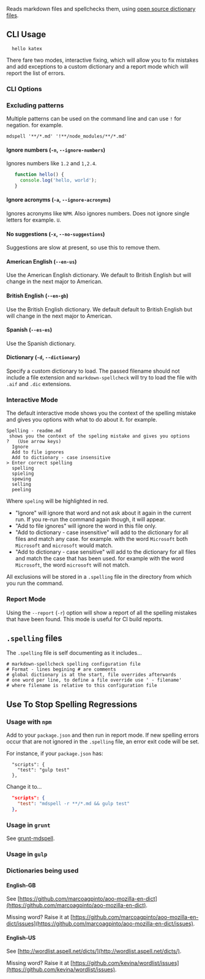 Reads markdown files and spellchecks them, using [open source dictionary files](#dictionaries-being-used).

## CLI Usage

```katex
  hello katex
```


There fare two modes, interactive fixing, which will allow you to fix mistakes and add exceptions to a custom dictionary and a report mode which will report the list of errors.

### CLI Options

### Excluding patterns

Multiple patterns can be used on the command line and can use `!` for negation. for example.

```
mdspell '**/*.md' '!**/node_modules/**/*.md'
```

#### Ignore numbers (`-n`, `--ignore-numbers`)

Ignores numbers like `1.2` and `1,2.4`.

```js
   function hello() {
     console.log('hello, world');
   }
```

#### Ignore acronyms (`-a`, `--ignore-acronyms`)

Ignores acronyms like `NPM`. Also ignores numbers. Does not ignore single letters for example. `U`.

#### No suggestions (`-x`, `--no-suggestions`)

Suggestions are slow at present, so use this to remove them.

#### American English (`--en-us`)

Use the American English dictionary. We default to British English but will change in the next major to American.

#### British English (`--en-gb`)

Use the British English dictionary. We default default to British English but will change in the next major to American.

#### Spanish (`--es-es`)

Use the Spanish dictionary.

#### Dictionary (`-d`, `--dictionary`)

Specify a custom dictionary to load. The passed filename should not include a file extension and `markdown-spellcheck` will try to load the file with `.aif` and `.dic` extensions.

### Interactive Mode

The default interactive mode shows you the context of the spelling mistake and gives you options with what to do about it. for example.

```
Spelling - readme.md
 shows you the context of the speling mistake and gives you options
?   (Use arrow keys)
  Ignore
  Add to file ignores
  Add to dictionary - case insensitive
> Enter correct spelling
  spelling
  spieling
  spewing
  selling
  peeling
```

Where `speling` will be highlighted in red.

 * "Ignore" will ignore that word and not ask about it again in the current run. If you re-run the command again though, it will appear.
 * "Add to file ignores" will ignore the word in this file only.
 * "Add to dictionary - case insensitive" will add to the dictionary for all files and match any case. for example. with the word `Microsoft` both `Microsoft` and `microsoft` would match.
 * "Add to dictionary - case sensitive" will add to the dictionary for all files and match the case that has been used. for example with the word `Microsoft`, the word `microsoft` will not match.

All exclusions will be stored in a `.spelling` file in the directory from which you run the command.

### Report Mode

Using the `--report` (`-r`) option will show a report of all the spelling mistakes that have been found. This mode is useful for CI build reports.

## `.spelling` files

The `.spelling` file is self documenting as it includes...

```
# markdown-spellcheck spelling configuration file
# Format - lines begining # are comments
# global dictionary is at the start, file overrides afterwards
# one word per line, to define a file override use ' - filename'
# where filename is relative to this configuration file
```

## Use To Stop Spelling Regressions

### Usage with `npm`

Add to your `package.json` and then run in report mode. If new spelling errors occur that are not ignored in the `.spelling` file, an error exit code will be set.

For instance, if your `package.json` has:

```
  "scripts": {
    "test": "gulp test"
  },
```

Change it to...

```json
  "scripts": {
    "test": "mdspell -r **/*.md && gulp test"
  },
```

### Usage in `grunt`

See [grunt-mdspell](https://github.com/ColinEberhardt/grunt-mdspell).

### Usage in `gulp`

### Dictionaries being used

#### English-GB

See [https://github.com/marcoagpinto/aoo-mozilla-en-dict](https://github.com/marcoagpinto/aoo-mozilla-en-dict).

Missing word? Raise it at [https://github.com/marcoagpinto/aoo-mozilla-en-dict/issues](https://github.com/marcoagpinto/aoo-mozilla-en-dict/issues).

#### English-US

See [http://wordlist.aspell.net/dicts/](http://wordlist.aspell.net/dicts/).

Missing word? Raise it at [https://github.com/kevina/wordlist/issues](https://github.com/kevina/wordlist/issues).
